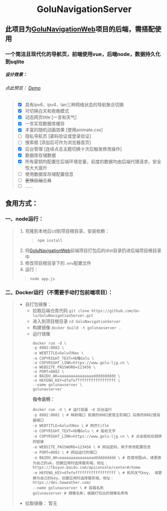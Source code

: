 <h1 style="text-align: center;">GoluNavigationServer</h1>

## 此项目为[GoluNavigationWeb](https://github.com/Go-lu/GoluNavigationWeb)项目的后端，需搭配使用
### 一个简洁且现代化的导航页，前端使用vue，后端node，数据持久化到sqlite

##### 设计效果：
###### _点此预览： [Demo](http://demo.nav.golu.top)_
> - [x] 具有ipv6、ipv4、lan三种网络状态的导航聚合切换
> - [x] 可切换白天和夜晚模式
> - [x] 动态网页title [一言和天气]
> - [x] 一言实现数据库缓存
> - [x] 丰富的随机动画效果 [使用animate.css]
> - [ ] 隐私导航页 [密码验证或登录验证]
> - [ ] 搜索框 [添加后可作为浏览器首页]
> - [x] 后台管理 [连续点击主题切换十次后触发修改操作]
> - [x] 数据库存储数据
> - [x] 所有密钥均配置在后端环境变量，前度的数据均由后端代理请求，安全性大大提升
> - [ ] 使用数据库存储配置信息
> - [ ] ~~更换后端工具~~
> - [ ] ......

## 食用方式：
### 一、node运行：
> 1. 克隆到本地后cd到项目根目录，安装依赖：
>    >
>    > `npm install`
>    >
> 2. 将[GoluNavigationWeb](https://github.com/Go-lu/GoluNavigationWeb)前端项目打包后的dist目录扔进后端项目根目录中
> 3. 修改项目根目录下的`.env`配置文件
> 4.  运行：
>    >
>    > 
>    >
>    >  `node app.js`


### 二、Docker运行（不需要手动打包前端项目）：  
> - 自打包镜像：
>   - 拉取后端仓库代码 `git clone https://github.com/Go-lu/GoluNavigationServer.git`
>   - 进入到项目根目录 `cd GoluNavigationServer`
>   - 构建镜像 `docker build -t golunavserver .`
>   - 运行镜像 
>     ~~~docker
>     docker run -d \
>     -p 8082:8082 \
>     -e WEBTITLE=GoluのNav \
>     -e COPYRIGHT_TEXT=咕噜Golu \
>     -e COPYRIGHT_LINK=https://www.golu-ljg.cn \
>     -e WEBSITE_PASSWORD=123456 \
>     -e PORT=8082 \
>     -e BAIDU_AK=aaaaaaaaaaaaaaadddddddddd \
>     -e HEFENG_KEY=dfefeffffffffffffffffff \
>     --name golunavserver \
>     golunavserver
>     ~~~
>     **指令说明：**
>     ~~~docker
>     docker run -d \ # 运行容器 -d 后台运行
>     -p 8082:8082 \ # 映射端口 前面的8082是宿主机端口 后面的8082是容器端口
>     -e WEBTITLE=GoluのNav \ # 网页title
>     -e COPYRIGHT_TEXT=咕噜Golu \ # 版权文字
>     -e COPYRIGHT_LINK=https://www.golu-ljg.cn \ # 点击版权后跳转的链接
>     -e WEBSITE_PASSWORD=123456 \ # 网站密码，用于修改配置信息
>     -e PORT=8082 \ # 网站运行的端口
>     -e BAIDU_AK=aaaaaaaaaaaaaaadddddddddd \ # 百度地图ak，请更换为自己的ak，创建应用时选择服务端，地址：https://lbsyun.baidu.com/apiconsole/center#/home
>     -e HEFENG_KEY=dfefeffffffffffffffffff \ # 和风天气key， 请更换为自己的key，创建应用时选择服务端，地址：https://dev.heweather.com/
>     --name golunavserver \ # 容器名称
>     golunavserver # 镜像名称，根据打包出的镜像名修改
>     ~~~
> - 拉取镜像：
>   暂无
